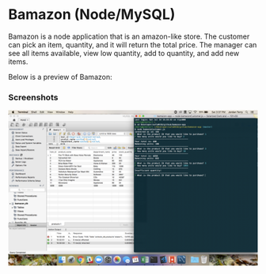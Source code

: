 # Bamazon (Node/MySQL)

Bamazon is a node application that is an amazon-like store. The customer can pick an item, quantity, and it will return the total price. The manager can see all items available, view low quantity, add to quantity, and add new items. 

 Below is a preview of Bamazon:

### Screenshots

![alt text](images/1.png "Description goes here")
